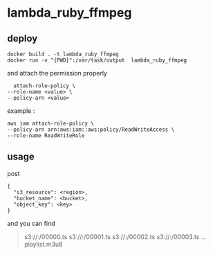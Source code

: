 # lambda_ruby_ffmpeg

## deploy

```
docker build . -t lambda_ruby_ffmpeg
docker run -v "{PWD}":/var/task/output  lambda_ruby_ffmpeg
```

and attach the permission properly
```
  attach-role-policy \
--role-name <value> \
--policy-arn <value> 
```
example :
```
aws iam attach-role-policy \
--policy-arn arn:aws:iam::aws:policy/ReadWriteAccess \
--role-name ReadWriteRole
```

## usage
post
```
{
  "s3_resource": <region>,
  "bucket_name": <bucket>,
  "object_key": <key>
}
```

and you can find

> s3://<bucket>:<key>/00000.ts
> s3://<bucket>:<key>/00001.ts
> s3://<bucket>:<key>/00002.ts
> s3://<bucket>:<key>/00003.ts
> ...
> playlist.m3u8

